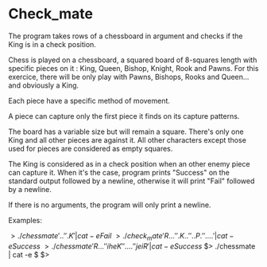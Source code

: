 # Check_mate
The program takes rows of a chessboard in argument and checks if the King is in a check position.

Chess is played on a chessboard, a squared board of 8-squares length with specific pieces on it : King, Queen, Bishop, Knight, Rook and Pawns.
For this exercice, there will be only play with Pawns, Bishops, Rooks and Queen... and obviously a King.

Each piece have a specific method of movement.

A piece can capture only the first piece it finds on its capture patterns.

The board has a variable size but will remain a square. There's only one King and all other pieces are against it. All other characters except those used for pieces are considered as empty squares.

The King is considered as in a check position when an other enemy piece can capture it. When it's the case, program prints "Success" on the standard output followed by a newline, otherwise it will print "Fail" followed by a newline.

If there is no arguments, the program will only print a newline.

Examples:

$> ./chessmate '..' '.K' | cat -e
Fail$
$> ./check_mate 'R...' '.K..' '..P.' '....' | cat -e
Success$
$> ./chessmate 'R...' 'iheK' '....' 'jeiR' | cat -e
Success$
$> ./chessmate | cat -e
$
$>
